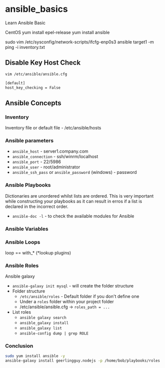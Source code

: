 # ansible_basics
Learn Ansible Basic

CentOS 
yum install epel-release
yum install ansible

sudo vim /etc/sysconfig/network-scripts/ifcfg-enp0s3
ansible target1 -m ping -i inventory.txt

## Disable Key Host Check

```bash
vim /etc/ansible/ansible.cfg

[default]
host_key_checking = False
```

## Ansible Concepts

### Inventory
Inventory file or default file - /etc/ansible/hosts

### Ansible parameters

- `ansible_host` - server1.company.com
- `ansible_connection` - ssh/winrm/localhost
- `ansible_port` - 22/5986
- `ansible_user` - root/administrator
- `ansible_ssh_pass` or `ansible_password` (windows) - password

### Ansible Playbooks

Dictionaries are unordered whilst lists are ordered. This is very important while constructing your playbooks as it can result in erros if a list is declared in the incorrect order.

- `ansible-doc -l` - to check the available modules for Ansible


### Ansible Variables

### Ansible Loops

loop == with_* (*lookup plugins)

### Ansible Roles

Ansible galaxy
- `ansible-galaxy init mysql` - will create the folder structure
- Folder structure
  - `/etc/ansible/roles` - Default folder if you don't define one
  - Under a `roles` folder within your project folder
  - /etc/ansible/ansible.cfg -> `roles_path = ...`
- List roles
  - `ansible galaxy search`
  - `ansible_galaxy install`
  - `ansible_galaxy list`
  - `ansible-config dump | grep ROLE`

### Conclusion

```bash
sudo yum install ansible -y
ansible-galaxy install geerlingguy.nodejs -p /home/bob/playbooks/roles

```